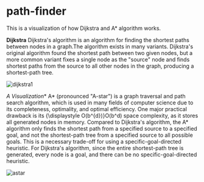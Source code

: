 # path-finder
This is a visualization of how Dijkstra and A* algorithm works.

**Dijkstra**
Dijkstra's algorithm is an algorithm for finding the shortest paths between nodes in a graph.The algorithm exists in many variants. Dijkstra's original algorithm found the shortest path between two given nodes, but a more common variant fixes a single node as the "source" node and finds shortest paths from the source to all other nodes in the graph, producing a shortest-path tree.

![dijkstra1](https://user-images.githubusercontent.com/18692459/195420129-ec29fa55-8a27-42e9-be87-9f36890e14bf.gif)

**A* Visualization**
A* (pronounced "A-star") is a graph traversal and path search algorithm, which is used in many fields of computer science due to its completeness, optimality, and optimal efficiency. One major practical drawback is its {\displaystyle O(b^{d})}O(b^d) space complexity, as it stores all generated nodes in memory.
Compared to Dijkstra's algorithm, the A* algorithm only finds the shortest path from a specified source to a specified goal, and not the shortest-path tree from a specified source to all possible goals. This is a necessary trade-off for using a specific-goal-directed heuristic. For Dijkstra's algorithm, since the entire shortest-path tree is generated, every node is a goal, and there can be no specific-goal-directed heuristic.

![astar](https://user-images.githubusercontent.com/18692459/195420204-d97480b1-a071-493a-9fb3-7f53b0345551.gif)
